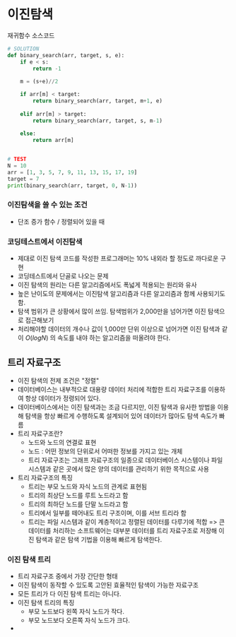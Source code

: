 # 이진탐색

재귀함수 소스코드 
```python
# SOLUTION
def binary_search(arr, target, s, e):
    if e < s:
        return -1
    
    m = (s+e)//2

    if arr[m] < target:
        return binary_search(arr, target, m+1, e)
    
    elif arr[m] > target:
        return binary_search(arr, target, s, m-1)
    
    else:
        return arr[m]


# TEST
N = 10
arr = [1, 3, 5, 7, 9, 11, 13, 15, 17, 19]
target = 7
print(binary_search(arr, target, 0, N-1))
```

### 이진탐색을 쓸 수 있는 조건
- 단조 증가 함수 / 정렬되어 있을 때

### 코딩테스트에서 이진탐색
- 제대로 이진 탐색 코드를 작성한 프로그래머는 10% 내외라 할 정도로 까다로운 구현
- 코딩테스트에서 단골로 나오는 문제
- 이진 탐색의 원리는 다른 알고리즘에서도 폭넓게 적용되는 원리와 유사
- 높은 난이도의 문제에서는 이진탐색 알고리즘과 다른 알고리즘과 함께 사용되기도 함. 
- 탐색 범위가 큰 상황에서 많이 쓰임. 탐색범위가 2,000만을 넘어가면 이진 탐색으로 접근해보기
- 처리해야할 데이터의 개수나 값이 1,000만 단위 이상으로 넘어가면 이진 탐색과 같이 $O(logN)$ 의 속도를 내야 하는 알고리즘을 떠올려야 한다. 

## 트리 자료구조
- 이진 탐색의 전제 조건은 "정렬"
- 데이터베이스는 내부적으로 대용량 데이터 처리에 적합한 트리 자료구조를 이용하여 항상 데이터가 정령되어 있다. 
- 데이터베이스에서는 이진 탐색과는 조금 다르지만, 이진 탐색과 유사한 방법을 이용해 탐색을 항상 빠르게 수행하도록 설계되어 있어 데이터가 많아도 탐색 속도가 빠름
- 트리 자료구조란? 
  - 노드와 노드의 연결로 표현
  - 노드 : 어떤 정보의 단위로서 어떠한 정보를 가지고 있는 개체
  - 트리 자료구조는 그래프 자료구조의 일종으로 데이터베이스 시스템이나 파일 시스템과 같은 곳에서 많은 양의 데이터를 관리하기 위한 목적으로 사용
- 트리 자료구조의 특징
  - 트리는 부모 노드와 자식 노드의 관계로 표현됨
  - 트리의 최상단 노드를 루트 노드라고 함
  - 트리의 최하단 노드를 단말 노드라고 함
  - 트리에서 일부를 떼어내도 트리 구조이며, 이를 서브 트리라 함
  - 트리는 파일 시스템과 같이 계층적이고 정렬된 데이터를 다루기에 적합
  => 큰 데이터를 처리하는 소프트웨어는 대부분 데이터를 트리 자료구조로 저장해 이진 탐색과 같은 탐색 기법을 이용해 빠르게 탐색한다.

### 이진 탐색 트리
- 트리 자료구조 중에서 가장 간단한 형태
- 이진 탐색이 동작할 수 있도록 고안된 효율적인 탐색이 가능한 자료구조
- 모든 트리가 다 이진 탐색 트리는 아니다.
- 이진 탐색 트리의 특징
  - 부모 노드보다 왼쪽 자식 노드가 작다. 
  - 부모 노드보다 오른쪽 자식 노드가 크다. 
- 